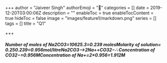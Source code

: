 +++
author = "Jaiveer Singh"
authorEmoji = "🤖"
categories = []
date = 2019-12-20T03:00:06Z
description = ""
enableToc = true
enableTocContent = true
hideToc = false
image = "images/feature1/markdown.png"
series = []
tags = []
title = "Q1"

+++
##### Number of moles of Na2​CO3​=10625.3​=0.239 molesMolarity of solution= 0.250.239​=0.956mol/litreNa2​CO3​⟶2Na++CO32−​∴ Concentration of CO32−​=0.956MConcentration of Na+=2×0.956=1.912M

